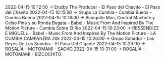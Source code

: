 2022-04-15 10:12:00 -> Enziby The Producer - El Paso del Chavito - El Paso del Chavito
2022-04-15 10:15:00 -> Grupo La Cumbia - Cumbia Buena - Cumbia Buena
2022-04-15 10:18:00 -> Blanquito Man, Control Machete y Celso Pina y su Ronda Bogata - Babel - Music From And Inspired By The Motion Picture - Cumbia Sobre El Rio
2022-04-15 10:23:00 -> RESSENDIZZ E MIGUELL - Babel - Music From And Inspired By The Motion Picture - LA CUMBIA CAMPANERA   20k
2022-04-15 10:26:00 -> Grupo Sonador - Los Reyes De Los Sonidos - El Paso Del Gigante
2022-04-15 10:29:00 -> ROSALÍA - MOTOMAMI - SAOKO
2022-04-15 10:31:00 -> ROSALÍA - MOTOMAMI - BIZCOCHITO
